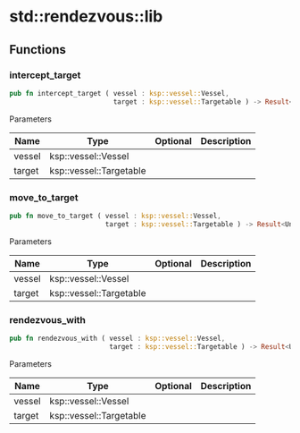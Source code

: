 # std::rendezvous::lib



## Functions


### intercept_target

```rust
pub fn intercept_target ( vessel : ksp::vessel::Vessel,
                          target : ksp::vessel::Targetable ) -> Result<Unit>
```



Parameters

| Name   | Type                    | Optional | Description |
| ------ | ----------------------- | -------- | ----------- |
| vessel | ksp::vessel::Vessel     |          |             |
| target | ksp::vessel::Targetable |          |             |


### move_to_target

```rust
pub fn move_to_target ( vessel : ksp::vessel::Vessel,
                        target : ksp::vessel::Targetable ) -> Result<Unit>
```



Parameters

| Name   | Type                    | Optional | Description |
| ------ | ----------------------- | -------- | ----------- |
| vessel | ksp::vessel::Vessel     |          |             |
| target | ksp::vessel::Targetable |          |             |


### rendezvous_with

```rust
pub fn rendezvous_with ( vessel : ksp::vessel::Vessel,
                         target : ksp::vessel::Targetable ) -> Result<Unit>
```



Parameters

| Name   | Type                    | Optional | Description |
| ------ | ----------------------- | -------- | ----------- |
| vessel | ksp::vessel::Vessel     |          |             |
| target | ksp::vessel::Targetable |          |             |

